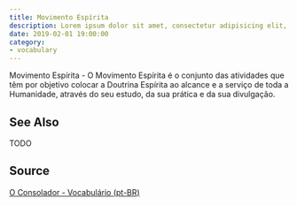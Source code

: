 ```yaml
---
title: Movimento Espírita
description: Lorem ipsum dolor sit amet, consectetur adipisicing elit, sed do eiusmod tempor incididunt ut labore et dolore magna aliqua.  TODO
date: 2019-02-01 19:00:00
category:
- vocabulary
---
```


Movimento Espírita - O Movimento Espírita é o conjunto das atividades que têm por objetivo colocar a Doutrina Espírita ao alcance e a serviço de toda a Humanidade, através do seu estudo, da sua prática e da sua divulgação.

## See Also
TODO

## Source
[O Consolador - Vocabulário (pt-BR)](http://www.oconsolador.com.br/linkfixo/vocabulario/principal.html)
